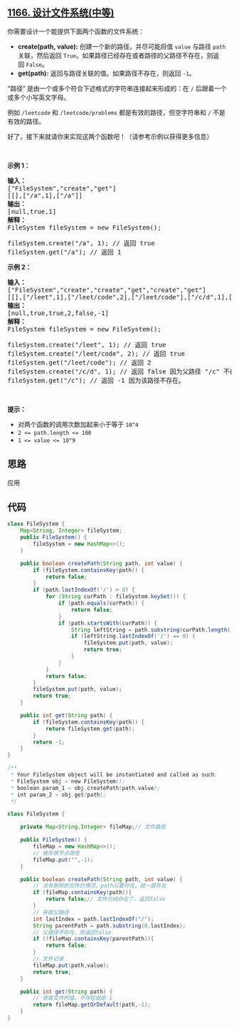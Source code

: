## [1166. 设计文件系统(中等)](https://leetcode-cn.com/problems/design-file-system/)
<div class="notranslate"><p>你需要设计一个能提供下面两个函数的文件系统：</p>

<ul>
	<li><strong>create(path, value):</strong>&nbsp;创建一个新的路径，并尽可能将值 <code>value</code> 与路径 <code>path</code> 关联，然后返回&nbsp;<code>True</code>。如果路径已经存在或者路径的父路径不存在，则返回&nbsp;<code>False</code>。</li>
	<li><strong>get(path):</strong>&nbsp;返回与路径关联的值。如果路径不存在，则返回&nbsp;<code>-1</code>。</li>
</ul>

<p>“路径” 是由一个或多个符合下述格式的字符串连接起来形成的：在&nbsp;<code>/</code>&nbsp;后跟着一个或多个小写英文字母。</p>

<p>例如&nbsp;<code>/leetcode</code>&nbsp;和&nbsp;<code>/leetcode/problems</code>&nbsp;都是有效的路径，但空字符串和&nbsp;<code>/</code>&nbsp;不是有效的路径。</p>

<p>好了，接下来就请你来实现这两个函数吧！（请参考示例以获得更多信息）</p>

<p>&nbsp;</p>

<p><strong>示例 1：</strong></p>

<pre><strong>输入：</strong> 
["FileSystem","create","get"]
[[],["/a",1],["/a"]]
<strong>输出：</strong> 
[null,true,1]
<strong>解释：</strong> 
FileSystem fileSystem = new FileSystem();

fileSystem.create("/a", 1); // 返回 true
fileSystem.get("/a"); // 返回 1
</pre>

<p><strong>示例 2：</strong></p>

<pre><strong>输入：</strong> 
["FileSystem","create","create","get","create","get"]
[[],["/leet",1],["/leet/code",2],["/leet/code"],["/c/d",1],["/c"]]
<strong>输出：</strong> 
[null,true,true,2,false,-1]
<strong>解释：</strong>
FileSystem fileSystem = new FileSystem();

fileSystem.create("/leet", 1); // 返回 true
fileSystem.create("/leet/code", 2); // 返回 true
fileSystem.get("/leet/code"); // 返回 2
fileSystem.create("/c/d", 1); // 返回 false 因为父路径 "/c" 不存在。
fileSystem.get("/c"); // 返回 -1 因为该路径不存在。
</pre>

<p>&nbsp;</p>

<p><strong>提示：</strong></p>

<ul>
	<li>对两个函数的调用次数加起来小于等于&nbsp;<code>10^4</code></li>
	<li><code>2 &lt;= path.length &lt;= 100</code></li>
	<li><code>1 &lt;= value &lt;= 10^9</code></li>
</ul>
</div>

## 思路
应用

## 代码
```java
class FileSystem {
    Map<String, Integer> fileSystem;
    public FileSystem() {
        fileSystem = new HashMap<>();
    }

    public boolean createPath(String path, int value) {
        if (fileSystem.containsKey(path)) {
            return false;
        }
        if (path.lastIndexOf('/') > 0) {
            for (String curPath : fileSystem.keySet()) {
                if (path.equals(curPath)) {
                    return false;
                }
                if (path.startsWith(curPath)) {
                    String leftString = path.substring(curPath.length());
                    if (leftString.lastIndexOf('/') == 0) {
                        fileSystem.put(path, value);
                        return true;
                    }
                }
            }
            return false;
        }
        fileSystem.put(path, value);
        return true;
    }

    public int get(String path) {
        if (fileSystem.containsKey(path)) {
            return fileSystem.get(path);
        }
        return -1;
    }
}

/**
 * Your FileSystem object will be instantiated and called as such:
 * FileSystem obj = new FileSystem();
 * boolean param_1 = obj.createPath(path,value);
 * int param_2 = obj.get(path);
 */
```
```java
class FileSystem {

    private Map<String,Integer> fileMap;// 文件路径

    public FileSystem() {
        fileMap = new HashMap<>();
        // 缓存根节点路径
        fileMap.put("",-1);
    }

    public boolean createPath(String path, int value) {
        // 没有删除的文件的情况，path只要存在，就一直存在
        if (fileMap.containsKey(path)){
            return false;// 文件已经存在了，返回false
        }
        // 获取父路径
        int lastIndex = path.lastIndexOf("/");
        String parentPath = path.substring(0,lastIndex);
        // 父路径不存在，则返回false
        if (!fileMap.containsKey(parentPath)){
            return false;
        }
        // 文件记录
        fileMap.put(path,value);
        return true;
    }

    public int get(String path) {
        // 获取文件的值，不存在就是-1
        return fileMap.getOrDefault(path,-1);
    }
}
```